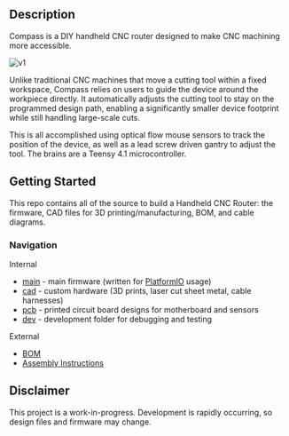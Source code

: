 ## Description
Compass is a DIY handheld CNC router designed to make CNC machining more accessible.

![v1](./img/v1-alpha.png)

Unlike traditional CNC machines that move a cutting tool within a fixed workspace, Compass relies on users to guide the device around the workpiece directly. It automatically adjusts the cutting tool to stay on the programmed design path, enabling a significantly smaller device footprint while still handling large-scale cuts.

This is all accomplished using optical flow mouse sensors to track the position of the device, as well as a lead screw driven gantry to adjust the tool. The brains are a Teensy 4.1 microcontroller.

## Getting Started
This repo contains all of the source to build a Handheld CNC Router: the firmware, CAD files for 3D printing/manufacturing, BOM, and cable diagrams.

### Navigation
Internal
- [main](main/) - main firmware (written for [PlatformIO](https://docs.platformio.org/en/latest/core/quickstart.html) usage)
- [cad](cad/) - custom hardware (3D prints, laser cut sheet metal, cable harnesses)
- [pcb](pcb/) - printed circuit board designs for motherboard and sensors
- [dev](dev/) - development folder for debugging and testing

External
- [BOM]([https://docs.google.com/spreadsheets/d/1jh1JRTu2ZVX3Sn2RJb8T3XTQ4klYfrgWMmJgh2YMeG0/edit?usp=sharing](https://docs.google.com/spreadsheets/d/12QS1CGSAB-lqKIOotCXDaXmJv9cjfRvVEAgQbRd7MnY/edit?gid=493643478#gid=493643478))
- [Assembly Instructions](https://drive.google.com/drive/folders/1fIALrTWUbJRqTl93RGrUaR8dMfO7AI_g?usp=sharing)

## Disclaimer
This project is a work-in-progress. Development is rapidly occurring, so design files and firmware may change.
